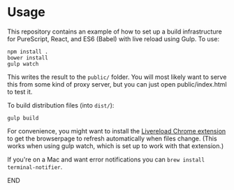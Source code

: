 Usage
=====

This repository contains an example of how to set up a build infrastructure for
PureScript, React, and ES6 (Babel) with live reload using Gulp. To use:

    npm install .
    bower install
    gulp watch

This writes the result to the `public/` folder. You will most likely want to
serve this from some kind of proxy server, but you can just open
public/index.html to test it.

To build distribution files (into `dist/`):

    gulp build

For convenience, you might want to install the [Livereload Chrome
extension](https://chrome.google.com/webstore/detail/livereload/jnihajbhpnppcggbcgedagnkighmdlei?hl=en)
to get the browserpage to refresh automatically when files change. (This works
when using gulp watch, which is set up to work with that extension.)

If you're on a Mac and want error notifications you can `brew install
terminal-notifier`.

END
